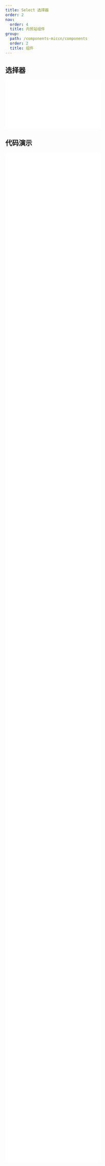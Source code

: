 ```yaml
---
title: Select 选择器
order: 2
nav:
  order: 4
  title: 内贸站组件
group:
  path: /components-miccn/components
  order: 2
  title: 组件
---
```


## 选择器

<div>
<embed src="@docs-common/select/index.md"></embed>
</div>
        
## 代码演示

<Row gutter=8>

  <Col span=12>
    
  <div class="code-box"><embed src="@abiz-rc-miccn/select/demo/basic-select-miccn.md"></embed></div>
          
  <div class="code-box"><embed src="@abiz-rc-miccn/select/demo/multiple-select-miccn.md"></embed></div>
          
  <div class="code-box"><embed src="@abiz-rc-miccn/select/demo/tags-select-miccn.md"></embed></div>
          
  <div class="code-box"><embed src="@abiz-rc-miccn/select/demo/search-sort-select-miccn.md"></embed></div>
          
  <div class="code-box"><embed src="@abiz-rc-miccn/select/demo/optgroup-select-miccn.md"></embed></div>
          
  <div class="code-box"><embed src="@abiz-rc-miccn/select/demo/search-box-select-miccn.md"></embed></div>
          
  <div class="code-box"><embed src="@abiz-rc-miccn/select/demo/automatic-tokenization-select-miccn.md"></embed></div>
          
  <div class="code-box"><embed src="@abiz-rc-miccn/select/demo/suffix-select-miccn.md"></embed></div>
          
  <div class="code-box"><embed src="@abiz-rc-miccn/select/demo/hide-selected-select-miccn.md"></embed></div>
          
  <div class="code-box"><embed src="@abiz-rc-miccn/select/demo/big-data-select-miccn.md"></embed></div>
          
  </Col>
          
  <Col span=12>
    
  <div class="code-box"><embed src="@abiz-rc-miccn/select/demo/search-select-miccn.md"></embed></div>
          
  <div class="code-box"><embed src="@abiz-rc-miccn/select/demo/size-select-miccn.md"></embed></div>
          
  <div class="code-box"><embed src="@abiz-rc-miccn/select/demo/option-label-prop-select-miccn.md"></embed></div>
          
  <div class="code-box"><embed src="@abiz-rc-miccn/select/demo/debug-select-miccn.md"></embed></div>
          
  <div class="code-box"><embed src="@abiz-rc-miccn/select/demo/coordinate-select-miccn.md"></embed></div>
          
  <div class="code-box"><embed src="@abiz-rc-miccn/select/demo/label-in-value-select-miccn.md"></embed></div>
          
  <div class="code-box"><embed src="@abiz-rc-miccn/select/demo/select-users-select-miccn.md"></embed></div>
          
  <div class="code-box"><embed src="@abiz-rc-miccn/select/demo/custom-dropdown-menu-select-miccn.md"></embed></div>
          
  <div class="code-box"><embed src="@abiz-rc-miccn/select/demo/bordered-select-miccn.md"></embed></div>
          
  <div class="code-box"><embed src="@abiz-rc-miccn/select/demo/custom-tag-render-select-miccn.md"></embed></div>
          
  </Col>
          
</Row>
        
<div><embed src="@docs-common/select/index-api.md"></embed><div>
        